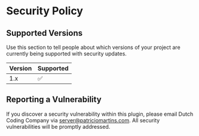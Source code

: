 # Security Policy

## Supported Versions

Use this section to tell people about which versions of your project are
currently being supported with security updates.

| Version | Supported          |
| ------- | ------------------ |
| 1.x   | :white_check_mark: |

## Reporting a Vulnerability

If you discover a security vulnerability within this plugin, please email Dutch Coding Company via [server@patriciomartins.com](mailto:server@patriciomartins.com).
All security vulnerabilities will be promptly addressed.
